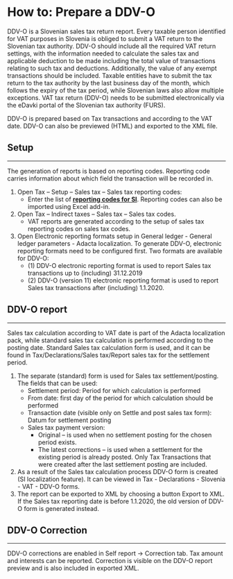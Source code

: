 # How to: Prepare a DDV-O

DDV-O is a Slovenian sales tax return report. Every taxable person identified for VAT purposes in Slovenia is obliged to submit a VAT return to the Slovenian tax authority. DDV-O should include all the required VAT return settings, with the information needed to calculate the sales tax and applicable deduction to be made including the total value of transactions relating to such tax and deductions. Additionally, the value of any exempt transactions should be included. Taxable entities have to submit the tax return to the tax authority by the last business day of the month, which follows the expiry of the tax period, while Slovenian laws also allow multiple exceptions. VAT tax return (DDV-O) needs to be submitted electronically via the eDavki portal of the Slovenian tax authority (FURS).

DDV-O is prepared based on Tax transactions and according to the VAT date. DDV-O can also be previewed (HTML) and exported to the XML file.

## Setup
----

The generation of reports is based on reporting codes. Reporting code carries information about which field the transaction will be recorded in. 

1. Open Tax – Setup – Sales tax – Sales tax reporting codes:
   - Enter the list of **[reporting codes for SI](Reporting-codes.zip)**. Reporting codes can also be imported using Excel add-in. 
2. Open Tax – Indirect taxes – Sales tax – Sales tax codes.
   - VAT reports are generated according to the setup of sales tax reporting codes on sales tax codes.  
3. Open Electronic reporting formats setup in General ledger - General ledger parameters - Adacta localization. To generate DDV-O, electronic reporting formats need to be configured first. Two formats are available for DDV-O: 
   - (1) DDV-O electronic reporting format is used to report Sales tax transactions up to (including) 31.12.2019 
   - (2) DDV-O (version 11) electronic reporting format is used to report Sales tax transactions after (including) 1.1.2020. 

## DDV-O report 
----

Sales tax calculation according to VAT date is part of the Adacta localization pack, while standard sales tax calculation is performed according to the posting date. Standard Sales tax calculation form is used, and it can be found in Tax/Declarations/Sales tax/Report sales tax for the settlement period.

1. The separate (standard) form is used for Sales tax settlement/posting. The fields that can be used: 
   - Settlement period: Period for which calculation is performed 
   - From date: first day of the period for which calculation should be performed  
   - Transaction date (visible only on Settle and post sales tax form): Datum for settlement posting  
   - Sales tax payment version: 
       - Original – is used when no settlement posting for the chosen period exists. 
       - The latest corrections – is used when a settlement for the existing period is already posted. Only Tax Transactions that were created after the last settlement posting are included. 
2. As a result of the Sales tax calculation process DDV-O form is created (SI localization feature). It can be viewed in Tax - Declarations - Slovenia - VAT - DDV-O forms. 
3. The report can be exported to XML by choosing a button Export to XML. If the Sales tax reporting date is before 1.1.2020, the old version of DDV-O form is generated instead. 

## DDV-O Correction 
----

DDV-O corrections are enabled in Self report  -> Correction tab. Tax amount and interests can be reported. Correction is visible on the DDV-O report preview and is also included in exported XML.  

